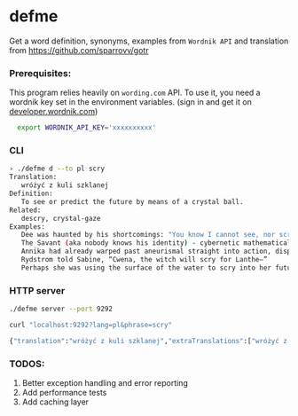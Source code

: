 # defme

Get a word definition, synonyms, examples from `Wordnik API` and translation from https://github.com/sparrovv/gotr

### Prerequisites:

This program relies heavily on `wording.com` API. To use it, you need a wordnik key set in the environment variables. 
(sign in and get it on [developer.wordnik.com](http://developer.wordnik.com/))

```sh
  export WORDNIK_API_KEY='xxxxxxxxxx'
```

### CLI

```sh
› ./defme d --to pl scry
Translation:
   wróżyć z kuli szklanej
Definition:
   To see or predict the future by means of a crystal ball.
Related:
   descry, crystal-gaze
Examples:
   Dee was haunted by his shortcomings: "You know I cannot see, nor scry" he lamented.
   The Savant (aka nobody knows his identity) - cybernetic mathematical supergenius who can scry into the futures of many possible timelines.
   Annika had already warped past aneurismal straight into action, dispatching search parties and hiring witches to scry.
   Rydstrom told Sabine, “Cwena, the witch will scry for Lanthe—”
   Perhaps she was using the surface of the water to scry into her future.
```

### HTTP server

```sh
./defme server --port 9292

curl "localhost:9292?lang=pl&phrase=scry"

{"translation":"wróżyć z kuli szklanej","extraTranslations":["wróżyć z kuli szklanej"],"definitions":["To see or predict the future by means of a crystal ball."],"synonyms":["descry","crystal-gaze"],"examples":["   Dee was haunted by his shortcomings: \"You know I cannot see, nor scry\" he lamented.","   The Savant (aka nobody knows his identity) - cybernetic mathematical supergenius who can scry into the futures of many possible timelines.","   Annika had already warped past aneurismal straight into action, dispatching search parties and hiring witches to scry.","   Rydstrom told Sabine, “Cwena, the witch will scry for Lanthe—”","   Perhaps she was using the surface of the water to scry into her future."]}
```

### TODOS:

1. Better exception handling and error reporting
1. Add performance tests
1. Add caching layer
